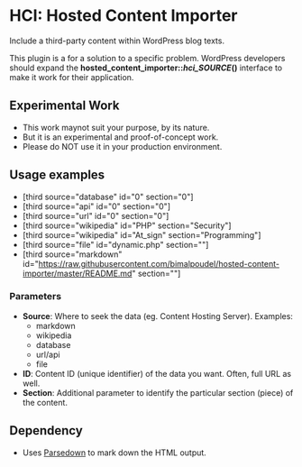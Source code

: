 # HCI: Hosted Content Importer

Include a third-party content within WordPress blog texts.

This plugin is a for a solution to a specific problem.
WordPress developers should expand the **hosted_content_importer::*hci_SOURCE*()** interface to make it work for their application.


## Experimental Work

 * This work maynot suit your purpose, by its nature.
 * But it is an experimental and proof-of-concept work.
 * Please do NOT use it in your production environment.


## Usage examples

 * [third source="database" id="0" section="0"]
 * [third source="api" id="0" section="0"]
 * [third source="url" id="0" section="0"]
 * [third source="wikipedia" id="PHP" section="Security"]
 * [third source="wikipedia" id="At_sign" section="Programming"]
 * [third source="file" id="dynamic.php" section=""]
 * [third source="markdown" id="https://raw.githubusercontent.com/bimalpoudel/hosted-content-importer/master/README.md" section=""]


### Parameters

 * **Source**: Where to seek the data (eg. Content Hosting Server). Examples:
    - markdown
    - wikipedia
    - database
    - url/api
    - file
 * **ID**: Content ID (unique identifier) of the data you want. Often, full URL as well.
 * **Section**: Additional parameter to identify the particular section (piece) of the content.


## Dependency

 * Uses [Parsedown](http://parsedown.org) to mark down the HTML output.
